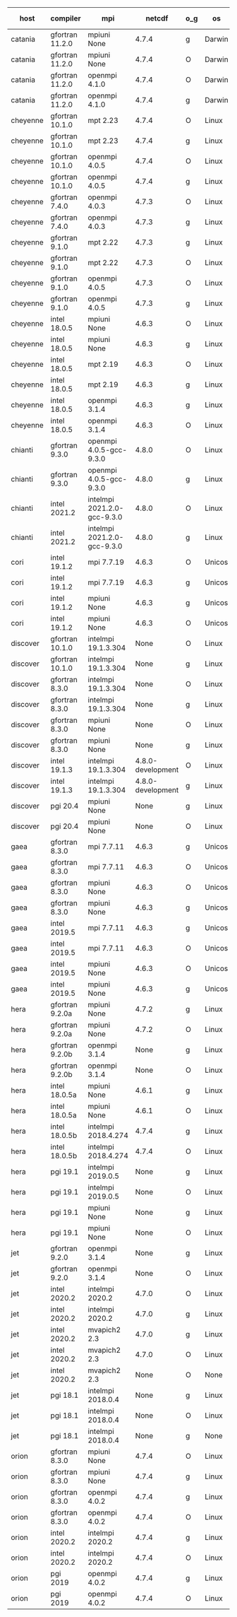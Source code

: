 

| host     | compiler                              | mpi                      | netcdf        | o_g        | os       | build       | u_pass          | u_fail          | s_pass            | s_fail            | e_pass             | e_fail             | nuopc_pass       | nuopc_fail       | artifacts link          |
|----------|---------------------------------------|--------------------------|---------------|------------|----------|-------------|-----------------|-----------------|-------------------|-------------------|--------------------|--------------------|------------------|------------------|-------------------------|
| catania | gfortran 11.2.0 | mpiuni None  | 4.7.4  | g | Darwin | PASS | None | None | None | None | None | None | None | None | <a href="https://github.com/esmf-org/esmf-test-artifacts/tree/6ad535c506b7f16b3d377f8ea072e512731eb7f2/develop/gfortran/11.2.0/g/mpiuni/None" target="_blank">6ad535c</a> | 
| catania | gfortran 11.2.0 | mpiuni None  | 4.7.4  | O | Darwin | PASS | 12319 | 0 | 8 | 0 | 43 | 0 | None | None | <a href="https://github.com/esmf-org/esmf-test-artifacts/tree/e8fe81d71cef66fb437d5607e75270df23c222fd/develop/gfortran/11.2.0/O/mpiuni/None" target="_blank">e8fe81d</a> | 
| catania | gfortran 11.2.0 | openmpi 4.1.0  | 4.7.4  | O | Darwin | PASS | 13870 | 9 | 49 | 0 | 80 | 0 | 52 | 0 | <a href="https://github.com/esmf-org/esmf-test-artifacts/tree/61d1a96d1542e012a5a15962d344c4310c65860f/develop/gfortran/11.2.0/O/openmpi/4.1.0" target="_blank">61d1a96</a> | 
| catania | gfortran 11.2.0 | openmpi 4.1.0  | 4.7.4  | g | Darwin | PASS | 13870 | 9 | 49 | 0 | 80 | 0 | 52 | 0 | <a href="https://github.com/esmf-org/esmf-test-artifacts/tree/7f7cb0c891af4a09a7365e147df53e5f808b8413/develop/gfortran/11.2.0/g/openmpi/4.1.0" target="_blank">7f7cb0c</a> | 
| cheyenne | gfortran 10.1.0 | mpt 2.23  | 4.7.4  | O | Linux | PASS | 13879 | 0 | 49 | 0 | 80 | 0 | 52 | 0 | <a href="https://github.com/esmf-org/esmf-test-artifacts/tree/8fba30b450325d17499ffd5c4939b9d814c96e90/develop/gfortran/10.1.0/O/mpt/2.23" target="_blank">8fba30b</a> | 
| cheyenne | gfortran 10.1.0 | mpt 2.23  | 4.7.4  | g | Linux | PASS | None | None | None | None | None | None | None | None | <a href="https://github.com/esmf-org/esmf-test-artifacts/tree/e0b0f4611d8b578cfde95488679186f0efaf51be/develop/gfortran/10.1.0/g/mpt/2.23" target="_blank">e0b0f46</a> | 
| cheyenne | gfortran 10.1.0 | openmpi 4.0.5  | 4.7.4  | O | Linux | PASS | 13879 | 0 | 49 | 0 | 80 | 0 | 52 | 0 | <a href="https://github.com/esmf-org/esmf-test-artifacts/tree/8a85c9543e0bc9d7b046d122def31bff7781291f/develop/gfortran/10.1.0/O/openmpi/4.0.5" target="_blank">8a85c95</a> | 
| cheyenne | gfortran 10.1.0 | openmpi 4.0.5  | 4.7.4  | g | Linux | PASS | 13879 | 0 | 49 | 0 | 80 | 0 | 52 | 0 | <a href="https://github.com/esmf-org/esmf-test-artifacts/tree/0cf962412fd1a7e5d4ee36bc5d6dfed7d3eb8ff8/develop/gfortran/10.1.0/g/openmpi/4.0.5" target="_blank">0cf9624</a> | 
| cheyenne | gfortran 7.4.0 | openmpi 4.0.3  | 4.7.3  | O | Linux | PASS | 13879 | 0 | 49 | 0 | 80 | 0 | 52 | 0 | <a href="https://github.com/esmf-org/esmf-test-artifacts/tree/f58a2ed5cca601469ef330e65911c59525bda009/develop/gfortran/7.4.0/O/openmpi/4.0.3" target="_blank">f58a2ed</a> | 
| cheyenne | gfortran 7.4.0 | openmpi 4.0.3  | 4.7.3  | g | Linux | PASS | 13879 | 0 | 49 | 0 | 80 | 0 | 52 | 0 | <a href="https://github.com/esmf-org/esmf-test-artifacts/tree/114daa1793627f943838dbf211bd03e55aedebae/develop/gfortran/7.4.0/g/openmpi/4.0.3" target="_blank">114daa1</a> | 
| cheyenne | gfortran 9.1.0 | mpt 2.22  | 4.7.3  | g | Linux | PASS | 13879 | 0 | 49 | 0 | 80 | 0 | 52 | 0 | <a href="https://github.com/esmf-org/esmf-test-artifacts/tree/ae748bc7654135b0b2f31debdeeef38c0e2109ef/develop/gfortran/9.1.0/g/mpt/2.22" target="_blank">ae748bc</a> | 
| cheyenne | gfortran 9.1.0 | mpt 2.22  | 4.7.3  | O | Linux | PASS | 13879 | 0 | 49 | 0 | 80 | 0 | 52 | 0 | <a href="https://github.com/esmf-org/esmf-test-artifacts/tree/e1dc4f539983a5737df193d02b61a9939d0208e2/develop/gfortran/9.1.0/O/mpt/2.22" target="_blank">e1dc4f5</a> | 
| cheyenne | gfortran 9.1.0 | openmpi 4.0.5  | 4.7.3  | O | Linux | PASS | 13879 | 0 | 49 | 0 | 80 | 0 | 52 | 0 | <a href="https://github.com/esmf-org/esmf-test-artifacts/tree/342a8fe30c88bf576469014be3a530e94b1b71e4/develop/gfortran/9.1.0/O/openmpi/4.0.5" target="_blank">342a8fe</a> | 
| cheyenne | gfortran 9.1.0 | openmpi 4.0.5  | 4.7.3  | g | Linux | PASS | 13879 | 0 | 49 | 0 | 80 | 0 | 52 | 0 | <a href="https://github.com/esmf-org/esmf-test-artifacts/tree/f77c3cc01a6677b56883bbbebd5d8fb525c9bae3/develop/gfortran/9.1.0/g/openmpi/4.0.5" target="_blank">f77c3cc</a> | 
| cheyenne | intel 18.0.5 | mpiuni None  | 4.6.3  | O | Linux | PASS | None | None | None | None | None | None | None | None | <a href="https://github.com/esmf-org/esmf-test-artifacts/tree/f99938172eea682a65be7dcee00133a55914d903/develop/intel/18.0.5/O/mpiuni/None" target="_blank">f999381</a> | 
| cheyenne | intel 18.0.5 | mpiuni None  | 4.6.3  | g | Linux | PASS | None | None | None | None | None | None | None | None | <a href="https://github.com/esmf-org/esmf-test-artifacts/tree/a7d5c5cbdd98912577550395bdd8731b5dfeb8a9/develop/intel/18.0.5/g/mpiuni/None" target="_blank">a7d5c5c</a> | 
| cheyenne | intel 18.0.5 | mpt 2.19  | 4.6.3  | O | Linux | PASS | None | None | None | None | None | None | None | None | <a href="https://github.com/esmf-org/esmf-test-artifacts/tree/d860aeb9a5d8adcd2ae574905a09f452dafc1578/develop/intel/18.0.5/O/mpt/2.19" target="_blank">d860aeb</a> | 
| cheyenne | intel 18.0.5 | mpt 2.19  | 4.6.3  | g | Linux | PASS | None | None | None | None | None | None | None | None | <a href="https://github.com/esmf-org/esmf-test-artifacts/tree/b55661ac397c4becfe901c3086c4dc91a48d5a6f/develop/intel/18.0.5/g/mpt/2.19" target="_blank">b55661a</a> | 
| cheyenne | intel 18.0.5 | openmpi 3.1.4  | 4.6.3  | g | Linux | PASS | None | None | None | None | None | None | None | None | <a href="https://github.com/esmf-org/esmf-test-artifacts/tree/acc41afc9338dfdc23eb071e37eb8485d424a183/develop/intel/18.0.5/g/openmpi/3.1.4" target="_blank">acc41af</a> | 
| cheyenne | intel 18.0.5 | openmpi 3.1.4  | 4.6.3  | O | Linux | PASS | None | None | None | None | None | None | None | None | <a href="https://github.com/esmf-org/esmf-test-artifacts/tree/6430600959ee7442886a4fa53b61781b83824c6d/develop/intel/18.0.5/O/openmpi/3.1.4" target="_blank">6430600</a> | 
| chianti | gfortran 9.3.0 | openmpi 4.0.5-gcc-9.3.0  | 4.8.0  | O | Linux | PASS | 13879 | 0 | 49 | 0 | 80 | 0 | 52 | 0 | <a href="https://github.com/esmf-org/esmf-test-artifacts/tree/d3ff0960185600f0be79f4b68a51411a897ee7c8/develop/gfortran/9.3.0/O/openmpi/4.0.5-gcc-9.3.0" target="_blank">d3ff096</a> | 
| chianti | gfortran 9.3.0 | openmpi 4.0.5-gcc-9.3.0  | 4.8.0  | g | Linux | PASS | 13879 | 0 | 49 | 0 | 80 | 0 | 52 | 0 | <a href="https://github.com/esmf-org/esmf-test-artifacts/tree/3ea36395bf89a50a4bbe2f8785e67dcc19e233b9/develop/gfortran/9.3.0/g/openmpi/4.0.5-gcc-9.3.0" target="_blank">3ea3639</a> | 
| chianti | intel 2021.2 | intelmpi 2021.2.0-gcc-9.3.0  | 4.8.0  | O | Linux | PASS | 13879 | 0 | 49 | 0 | 80 | 0 | 52 | 0 | <a href="https://github.com/esmf-org/esmf-test-artifacts/tree/6dda0b92f2caf8e177c7864731d1468621a894e4/develop/intel/2021.2/O/intelmpi/2021.2.0-gcc-9.3.0" target="_blank">6dda0b9</a> | 
| chianti | intel 2021.2 | intelmpi 2021.2.0-gcc-9.3.0  | 4.8.0  | g | Linux | PASS | 13879 | 0 | 49 | 0 | 80 | 0 | 52 | 0 | <a href="https://github.com/esmf-org/esmf-test-artifacts/tree/a96b803a4868001358e734fbc9d31dfc67a919db/develop/intel/2021.2/g/intelmpi/2021.2.0-gcc-9.3.0" target="_blank">a96b803</a> | 
| cori | intel 19.1.2 | mpi 7.7.19  | 4.6.3  | O | Unicos | PASS | None | None | None | None | None | None | None | None | <a href="https://github.com/esmf-org/esmf-test-artifacts/tree/316792b62dbc69fcfab5665c7892fc48b4760907/develop/intel/19.1.2/O/mpi/7.7.19" target="_blank">316792b</a> | 
| cori | intel 19.1.2 | mpi 7.7.19  | 4.6.3  | g | Unicos | PASS | None | None | None | None | None | None | None | None | <a href="https://github.com/esmf-org/esmf-test-artifacts/tree/a1463cff78c1e8443c798632382992f7a634e77b/develop/intel/19.1.2/g/mpi/7.7.19" target="_blank">a1463cf</a> | 
| cori | intel 19.1.2 | mpiuni None  | 4.6.3  | g | Unicos | PASS | None | None | None | None | None | None | None | None | <a href="https://github.com/esmf-org/esmf-test-artifacts/tree/4a0dca40804c491829565d050cd370218019bdfa/develop/intel/19.1.2/g/mpiuni/None" target="_blank">4a0dca4</a> | 
| cori | intel 19.1.2 | mpiuni None  | 4.6.3  | O | Unicos | PASS | 12319 | 0 | 8 | 0 | 43 | 0 | None | None | <a href="https://github.com/esmf-org/esmf-test-artifacts/tree/8b1bea5672b3d4274ed04610a51b1139d2d09d5e/develop/intel/19.1.2/O/mpiuni/None" target="_blank">8b1bea5</a> | 
| discover | gfortran 10.1.0 | intelmpi 19.1.3.304  | None  | O | Linux | PASS | 13864 | 15 | 49 | 0 | 80 | 0 | 52 | 0 | <a href="https://github.com/esmf-org/esmf-test-artifacts/tree/f24d4b54d08722749185a8e2ec62a61a511d9b8e/develop/gfortran/10.1.0/O/intelmpi/19.1.3.304" target="_blank">f24d4b5</a> | 
| discover | gfortran 10.1.0 | intelmpi 19.1.3.304  | None  | g | Linux | PASS | 13864 | 15 | 49 | 0 | 80 | 0 | 52 | 0 | <a href="https://github.com/esmf-org/esmf-test-artifacts/tree/5b0c24a6ef2f2ff0ff687dc66f0f4ab3783d807e/develop/gfortran/10.1.0/g/intelmpi/19.1.3.304" target="_blank">5b0c24a</a> | 
| discover | gfortran 8.3.0 | intelmpi 19.1.3.304  | None  | O | Linux | PASS | 13864 | 15 | 49 | 0 | 80 | 0 | 52 | 0 | <a href="https://github.com/esmf-org/esmf-test-artifacts/tree/d3a678e9f958df349a8467b8c32f08940a803a41/develop/gfortran/8.3.0/O/intelmpi/19.1.3.304" target="_blank">d3a678e</a> | 
| discover | gfortran 8.3.0 | intelmpi 19.1.3.304  | None  | g | Linux | PASS | 13864 | 15 | 49 | 0 | 80 | 0 | 52 | 0 | <a href="https://github.com/esmf-org/esmf-test-artifacts/tree/5f4d6493aa3ca22e1268a9e2069568f73aadf666/develop/gfortran/8.3.0/g/intelmpi/19.1.3.304" target="_blank">5f4d649</a> | 
| discover | gfortran 8.3.0 | mpiuni None  | None  | O | Linux | PASS | 12319 | 0 | 8 | 0 | 43 | 0 | None | None | <a href="https://github.com/esmf-org/esmf-test-artifacts/tree/328e02775c57a037501d6000de54419c08d0c5a3/develop/gfortran/8.3.0/O/mpiuni/None" target="_blank">328e027</a> | 
| discover | gfortran 8.3.0 | mpiuni None  | None  | g | Linux | PASS | 12319 | 0 | 8 | 0 | 43 | 0 | None | None | <a href="https://github.com/esmf-org/esmf-test-artifacts/tree/ff14d372f338f1b09dd01d2cae87ce25a638a8e8/develop/gfortran/8.3.0/g/mpiuni/None" target="_blank">ff14d37</a> | 
| discover | intel 19.1.3 | intelmpi 19.1.3.304  | 4.8.0-development  | O | Linux | PASS | 13879 | 0 | 49 | 0 | 80 | 0 | 52 | 0 | <a href="https://github.com/esmf-org/esmf-test-artifacts/tree/4715d9c4455875462e8eda7c0de3099a2021c023/develop/intel/19.1.3/O/intelmpi/19.1.3.304" target="_blank">4715d9c</a> | 
| discover | intel 19.1.3 | intelmpi 19.1.3.304  | 4.8.0-development  | g | Linux | PASS | 13879 | 0 | 49 | 0 | 80 | 0 | 52 | 0 | <a href="https://github.com/esmf-org/esmf-test-artifacts/tree/fd0fddc3cac892a1eb31ca8db173361b26b2e856/develop/intel/19.1.3/g/intelmpi/19.1.3.304" target="_blank">fd0fddc</a> | 
| discover | pgi 20.4 | mpiuni None  | None  | g | Linux | PASS | 11694 | 625 | 4 | 4 | 40 | 3 | None | None | <a href="https://github.com/esmf-org/esmf-test-artifacts/tree/0cba888d51d24463434b7a4eeb26aee38efb2930/develop/pgi/20.4/g/mpiuni/None" target="_blank">0cba888</a> | 
| discover | pgi 20.4 | mpiuni None  | None  | O | Linux | PASS | 11694 | 625 | 6 | 2 | 40 | 3 | None | None | <a href="https://github.com/esmf-org/esmf-test-artifacts/tree/de5132f557c454ae626ca49c860e00849d2afa0f/develop/pgi/20.4/O/mpiuni/None" target="_blank">de5132f</a> | 
| gaea | gfortran 8.3.0 | mpi 7.7.11  | 4.6.3  | g | Unicos | PASS | 13878 | 1 | 49 | 0 | 80 | 0 | 47 | 5 | <a href="https://github.com/esmf-org/esmf-test-artifacts/tree/c94443ab62434625ecfcdebf0fb9906e15bd2408/develop/gfortran/8.3.0/g/mpi/7.7.11" target="_blank">c94443a</a> | 
| gaea | gfortran 8.3.0 | mpi 7.7.11  | 4.6.3  | O | Unicos | PASS | 13878 | 1 | 49 | 0 | 80 | 0 | 47 | 5 | <a href="https://github.com/esmf-org/esmf-test-artifacts/tree/0eb46229bea1bbdf0a312a5a7fa1507094cf8a5d/develop/gfortran/8.3.0/O/mpi/7.7.11" target="_blank">0eb4622</a> | 
| gaea | gfortran 8.3.0 | mpiuni None  | 4.6.3  | O | Unicos | PASS | 12319 | 0 | 8 | 0 | 43 | 0 | None | None | <a href="https://github.com/esmf-org/esmf-test-artifacts/tree/81dbcfc925fc12682149fb2fdac8ec1d96223514/develop/gfortran/8.3.0/O/mpiuni/None" target="_blank">81dbcfc</a> | 
| gaea | gfortran 8.3.0 | mpiuni None  | 4.6.3  | g | Unicos | PASS | 12319 | 0 | 8 | 0 | 43 | 0 | None | None | <a href="https://github.com/esmf-org/esmf-test-artifacts/tree/2180a404fa93dbe4ea25f3cf35dc74e40b97093e/develop/gfortran/8.3.0/g/mpiuni/None" target="_blank">2180a40</a> | 
| gaea | intel 2019.5 | mpi 7.7.11  | 4.6.3  | g | Unicos | PASS | 13864 | 15 | 49 | 0 | 80 | 0 | 47 | 5 | <a href="https://github.com/esmf-org/esmf-test-artifacts/tree/7a17a306a7c2c079c12f6103e0baa18284544dbc/develop/intel/2019.5/g/mpi/7.7.11" target="_blank">7a17a30</a> | 
| gaea | intel 2019.5 | mpi 7.7.11  | 4.6.3  | O | Unicos | PASS | 13864 | 15 | 49 | 0 | 80 | 0 | 47 | 5 | <a href="https://github.com/esmf-org/esmf-test-artifacts/tree/06e167ff04940e1cdff04b4c05b47a0e6f8dea44/develop/intel/2019.5/O/mpi/7.7.11" target="_blank">06e167f</a> | 
| gaea | intel 2019.5 | mpiuni None  | 4.6.3  | O | Unicos | PASS | 12304 | 15 | 8 | 0 | 43 | 0 | None | None | <a href="https://github.com/esmf-org/esmf-test-artifacts/tree/43d3abfb1d5919f732396178cba553067846578a/develop/intel/2019.5/O/mpiuni/None" target="_blank">43d3abf</a> | 
| gaea | intel 2019.5 | mpiuni None  | 4.6.3  | g | Unicos | PASS | 12304 | 15 | 8 | 0 | 43 | 0 | None | None | <a href="https://github.com/esmf-org/esmf-test-artifacts/tree/9d9c772a875b8bc48914ddc0246237a281fbf9f2/develop/intel/2019.5/g/mpiuni/None" target="_blank">9d9c772</a> | 
| hera | gfortran 9.2.0a | mpiuni None  | 4.7.2  | g | Linux | PASS | 12319 | 0 | 8 | 0 | 43 | 0 | None | None | <a href="https://github.com/esmf-org/esmf-test-artifacts/tree/46f7e27e04638c0ba8b4218a4e24cb1bff522044/develop/gfortran/9.2.0a/g/mpiuni/None" target="_blank">46f7e27</a> | 
| hera | gfortran 9.2.0a | mpiuni None  | 4.7.2  | O | Linux | PASS | 12319 | 0 | 8 | 0 | 43 | 0 | None | None | <a href="https://github.com/esmf-org/esmf-test-artifacts/tree/627eb18245ce47e975e2fe93466d770ba9d621f1/develop/gfortran/9.2.0a/O/mpiuni/None" target="_blank">627eb18</a> | 
| hera | gfortran 9.2.0b | openmpi 3.1.4  | None  | g | Linux | PASS | 13879 | 0 | 49 | 0 | 80 | 0 | 52 | 0 | <a href="https://github.com/esmf-org/esmf-test-artifacts/tree/a8bd1eefbf85c0b864b1fba99bb39b11d87d5e90/develop/gfortran/9.2.0b/g/openmpi/3.1.4" target="_blank">a8bd1ee</a> | 
| hera | gfortran 9.2.0b | openmpi 3.1.4  | None  | O | Linux | PASS | 13879 | 0 | 49 | 0 | 80 | 0 | 52 | 0 | <a href="https://github.com/esmf-org/esmf-test-artifacts/tree/a021a49f1e545a666f8690054169c3a4dcfbf63d/develop/gfortran/9.2.0b/O/openmpi/3.1.4" target="_blank">a021a49</a> | 
| hera | intel 18.0.5a | mpiuni None  | 4.6.1  | g | Linux | PASS | 12319 | 0 | 8 | 0 | 43 | 0 | None | None | <a href="https://github.com/esmf-org/esmf-test-artifacts/tree/e4d36f2580112dc0d572ddb62c8a6c37c836a726/develop/intel/18.0.5a/g/mpiuni/None" target="_blank">e4d36f2</a> | 
| hera | intel 18.0.5a | mpiuni None  | 4.6.1  | O | Linux | PASS | 12319 | 0 | 8 | 0 | 43 | 0 | None | None | <a href="https://github.com/esmf-org/esmf-test-artifacts/tree/8689420cba41fcb95a652f2ff7306cbcf81b7b96/develop/intel/18.0.5a/O/mpiuni/None" target="_blank">8689420</a> | 
| hera | intel 18.0.5b | intelmpi 2018.4.274  | 4.7.4  | g | Linux | PASS | 13879 | 0 | 49 | 0 | 80 | 0 | 52 | 0 | <a href="https://github.com/esmf-org/esmf-test-artifacts/tree/d165f7b4670be43c782c23c240adc616c29dc5df/develop/intel/18.0.5b/g/intelmpi/2018.4.274" target="_blank">d165f7b</a> | 
| hera | intel 18.0.5b | intelmpi 2018.4.274  | 4.7.4  | O | Linux | PASS | 13879 | 0 | 49 | 0 | 80 | 0 | 52 | 0 | <a href="https://github.com/esmf-org/esmf-test-artifacts/tree/7cb510c940277faacfa33cc7cc83e2a85cb85484/develop/intel/18.0.5b/O/intelmpi/2018.4.274" target="_blank">7cb510c</a> | 
| hera | pgi 19.1 | intelmpi 2019.0.5  | None  | g | Linux | PASS | 13002 | 877 | None | None | None | None | None | None | <a href="https://github.com/esmf-org/esmf-test-artifacts/tree/9e6926b20494b61a438331788493c9f41ebf9380/develop/pgi/19.1/g/intelmpi/2019.0.5" target="_blank">9e6926b</a> | 
| hera | pgi 19.1 | intelmpi 2019.0.5  | None  | O | Linux | PASS | 13050 | 829 | None | None | None | None | None | None | <a href="https://github.com/esmf-org/esmf-test-artifacts/tree/daac9e98baa30303be2049f56464779c4656fc6b/develop/pgi/19.1/O/intelmpi/2019.0.5" target="_blank">daac9e9</a> | 
| hera | pgi 19.1 | mpiuni None  | None  | g | Linux | PASS | 11694 | 625 | 4 | 4 | 40 | 3 | None | None | <a href="https://github.com/esmf-org/esmf-test-artifacts/tree/5e3046d33eaf3b8cb644f28118fb59098d157042/develop/pgi/19.1/g/mpiuni/None" target="_blank">5e3046d</a> | 
| hera | pgi 19.1 | mpiuni None  | None  | O | Linux | PASS | 11694 | 625 | 6 | 2 | 40 | 3 | None | None | <a href="https://github.com/esmf-org/esmf-test-artifacts/tree/5f9085fd57fd0dd4d7f871a26c86e0242e2f04a5/develop/pgi/19.1/O/mpiuni/None" target="_blank">5f9085f</a> | 
| jet | gfortran 9.2.0 | openmpi 3.1.4  | None  | g | Linux | PASS | 13879 | 0 | 49 | 0 | 80 | 0 | 52 | 0 | <a href="https://github.com/esmf-org/esmf-test-artifacts/tree/328191e4ac2a2906e710f18df79a0c32e7d9b9f9/develop/gfortran/9.2.0/g/openmpi/3.1.4" target="_blank">328191e</a> | 
| jet | gfortran 9.2.0 | openmpi 3.1.4  | None  | O | Linux | PASS | 13879 | 0 | 49 | 0 | 80 | 0 | 52 | 0 | <a href="https://github.com/esmf-org/esmf-test-artifacts/tree/87f981f15b11aa46567f4131b52e2b84a0d3b789/develop/gfortran/9.2.0/O/openmpi/3.1.4" target="_blank">87f981f</a> | 
| jet | intel 2020.2 | intelmpi 2020.2  | 4.7.0  | O | Linux | FAIL | None | None | None | None | None | None | None | None | <a href="https://github.com/esmf-org/esmf-test-artifacts/tree/3b637e3eb33a198dc4cf30408d2c63032df08766/develop/intel/2020.2/O/intelmpi/2020.2" target="_blank">3b637e3</a> | 
| jet | intel 2020.2 | intelmpi 2020.2  | 4.7.0  | g | Linux | PASS | 13879 | 0 | 49 | 0 | 80 | 0 | 52 | 0 | <a href="https://github.com/esmf-org/esmf-test-artifacts/tree/6c88c81d17db8d966c07419071552a7def7f3c0f/develop/intel/2020.2/g/intelmpi/2020.2" target="_blank">6c88c81</a> | 
| jet | intel 2020.2 | mvapich2 2.3  | 4.7.0  | g | Linux | FAIL | None | None | None | None | None | None | None | None | <a href="https://github.com/esmf-org/esmf-test-artifacts/tree/85ff251a0c102a2399412ef976a71c1ad57157b7/develop/intel/2020.2/g/mvapich2/2.3" target="_blank">85ff251</a> | 
| jet | intel 2020.2 | mvapich2 2.3  | 4.7.0  | O | Linux | FAIL | None | None | None | None | None | None | None | None | <a href="https://github.com/esmf-org/esmf-test-artifacts/tree/f0aca59dda2c7901adb90a811f9093eb64749093/develop/intel/2020.2/O/mvapich2/2.3" target="_blank">f0aca59</a> | 
| jet | intel 2020.2 | mvapich2 2.3  | None  | O | None | FAIL | None | None | None | None | None | None | None | None | <a href="https://github.com/esmf-org/esmf-test-artifacts/tree/46d8a31f1da1e4c0a7bbe6dc82302676282af546/develop/intel/2020.2/O/mvapich2/2.3" target="_blank">46d8a31</a> | 
| jet | pgi 18.1 | intelmpi 2018.0.4  | None  | g | Linux | FAIL | None | None | None | None | None | None | None | None | <a href="https://github.com/esmf-org/esmf-test-artifacts/tree/ab1f52edc29a35261b586e2099324a25907e02ab/develop/pgi/18.1/g/intelmpi/2018.0.4" target="_blank">ab1f52e</a> | 
| jet | pgi 18.1 | intelmpi 2018.0.4  | None  | O | Linux | FAIL | None | None | None | None | None | None | None | None | <a href="https://github.com/esmf-org/esmf-test-artifacts/tree/985739cbe511570f056b29ef630209abae81d1c0/develop/pgi/18.1/O/intelmpi/2018.0.4" target="_blank">985739c</a> | 
| jet | pgi 18.1 | intelmpi 2018.0.4  | None  | g | None | FAIL | None | None | None | None | None | None | None | None | <a href="https://github.com/esmf-org/esmf-test-artifacts/tree/4b69d98e39eb83f36421e5d7dd920c3e3d45a7fe/develop/pgi/18.1/g/intelmpi/2018.0.4" target="_blank">4b69d98</a> | 
| orion | gfortran 8.3.0 | mpiuni None  | 4.7.4  | O | Linux | PASS | 12319 | 0 | 8 | 0 | 43 | 0 | None | None | <a href="https://github.com/esmf-org/esmf-test-artifacts/tree/9e37b1f929a2b5bda3d3123cce5cb337c94295c6/develop/gfortran/8.3.0/O/mpiuni/None" target="_blank">9e37b1f</a> | 
| orion | gfortran 8.3.0 | mpiuni None  | 4.7.4  | g | Linux | PASS | 12319 | 0 | 8 | 0 | 43 | 0 | None | None | <a href="https://github.com/esmf-org/esmf-test-artifacts/tree/70e9d58a299452645feb791ba3d7359f70451ba4/develop/gfortran/8.3.0/g/mpiuni/None" target="_blank">70e9d58</a> | 
| orion | gfortran 8.3.0 | openmpi 4.0.2  | 4.7.4  | g | Linux | PASS | 13879 | 0 | None | None | None | None | None | None | <a href="https://github.com/esmf-org/esmf-test-artifacts/tree/e0f6b6eba36feb2de5608410ac37b604c78ad9b2/develop/gfortran/8.3.0/g/openmpi/4.0.2" target="_blank">e0f6b6e</a> | 
| orion | gfortran 8.3.0 | openmpi 4.0.2  | 4.7.4  | O | Linux | PASS | 13879 | 0 | 49 | 0 | 80 | 0 | 52 | 0 | <a href="https://github.com/esmf-org/esmf-test-artifacts/tree/60f515e9e3b8359274758889392da632d7b2a44a/develop/gfortran/8.3.0/O/openmpi/4.0.2" target="_blank">60f515e</a> | 
| orion | intel 2020.2 | intelmpi 2020.2  | 4.7.4  | g | Linux | PASS | 13879 | 0 | 49 | 0 | 80 | 0 | 52 | 0 | <a href="https://github.com/esmf-org/esmf-test-artifacts/tree/50d68a2d5ff76f9714165d5e72a8a32d47fcecab/develop/intel/2020.2/g/intelmpi/2020.2" target="_blank">50d68a2</a> | 
| orion | intel 2020.2 | intelmpi 2020.2  | 4.7.4  | O | Linux | PASS | 13879 | 0 | 49 | 0 | 80 | 0 | 52 | 0 | <a href="https://github.com/esmf-org/esmf-test-artifacts/tree/9a23e86264607f0c7a6f2840d64fdd2c4fe01569/develop/intel/2020.2/O/intelmpi/2020.2" target="_blank">9a23e86</a> | 
| orion | pgi 2019 | openmpi 4.0.2  | 4.7.4  | g | Linux | PASS | None | None | None | None | None | None | None | None | <a href="https://github.com/esmf-org/esmf-test-artifacts/tree/9a76440d7f62e7dbbde4ee137d5b0e313077da58/develop/pgi/2019/g/openmpi/4.0.2" target="_blank">9a76440</a> | 
| orion | pgi 2019 | openmpi 4.0.2  | 4.7.4  | O | Linux | PASS | None | None | None | None | None | None | None | None | <a href="https://github.com/esmf-org/esmf-test-artifacts/tree/f1a7e03f937816db8f5874821824ce5d50645883/develop/pgi/2019/O/openmpi/4.0.2" target="_blank">f1a7e03</a> | 
